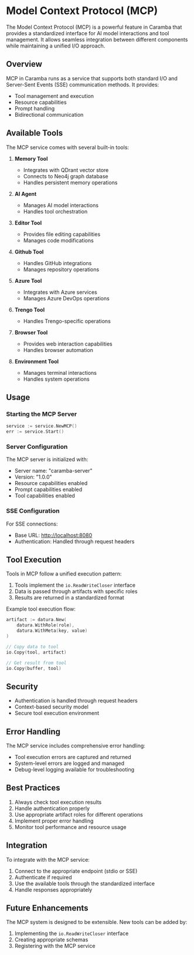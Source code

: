 # Model Context Protocol (MCP)

The Model Context Protocol (MCP) is a powerful feature in Caramba that provides a standardized interface for AI model interactions and tool management. It allows seamless integration between different components while maintaining a unified I/O approach.

## Overview

MCP in Caramba runs as a service that supports both standard I/O and Server-Sent Events (SSE) communication methods. It provides:

- Tool management and execution
- Resource capabilities
- Prompt handling
- Bidirectional communication

## Available Tools

The MCP service comes with several built-in tools:

1. **Memory Tool**

   - Integrates with QDrant vector store
   - Connects to Neo4j graph database
   - Handles persistent memory operations

2. **AI Agent**

   - Manages AI model interactions
   - Handles tool orchestration

3. **Editor Tool**

   - Provides file editing capabilities
   - Manages code modifications

4. **Github Tool**

   - Handles GitHub integrations
   - Manages repository operations

5. **Azure Tool**

   - Integrates with Azure services
   - Manages Azure DevOps operations

6. **Trengo Tool**

   - Handles Trengo-specific operations

7. **Browser Tool**

   - Provides web interaction capabilities
   - Handles browser automation

8. **Environment Tool**
   - Manages terminal interactions
   - Handles system operations

## Usage

### Starting the MCP Server

```go
service := service.NewMCP()
err := service.Start()
```

### Server Configuration

The MCP server is initialized with:

- Server name: "caramba-server"
- Version: "1.0.0"
- Resource capabilities enabled
- Prompt capabilities enabled
- Tool capabilities enabled

### SSE Configuration

For SSE connections:

- Base URL: [http://localhost:8080](http://localhost:8080)
- Authentication: Handled through request headers

## Tool Execution

Tools in MCP follow a unified execution pattern:

1. Tools implement the `io.ReadWriteCloser` interface
2. Data is passed through artifacts with specific roles
3. Results are returned in a standardized format

Example tool execution flow:

```go
artifact := datura.New(
    datura.WithRole(role),
    datura.WithMeta(key, value)
)

// Copy data to tool
io.Copy(tool, artifact)

// Get result from tool
io.Copy(buffer, tool)
```

## Security

- Authentication is handled through request headers
- Context-based security model
- Secure tool execution environment

## Error Handling

The MCP service includes comprehensive error handling:

- Tool execution errors are captured and returned
- System-level errors are logged and managed
- Debug-level logging available for troubleshooting

## Best Practices

1. Always check tool execution results
2. Handle authentication properly
3. Use appropriate artifact roles for different operations
4. Implement proper error handling
5. Monitor tool performance and resource usage

## Integration

To integrate with the MCP service:

1. Connect to the appropriate endpoint (stdio or SSE)
2. Authenticate if required
3. Use the available tools through the standardized interface
4. Handle responses appropriately

## Future Enhancements

The MCP system is designed to be extensible. New tools can be added by:

1. Implementing the `io.ReadWriteCloser` interface
2. Creating appropriate schemas
3. Registering with the MCP service
